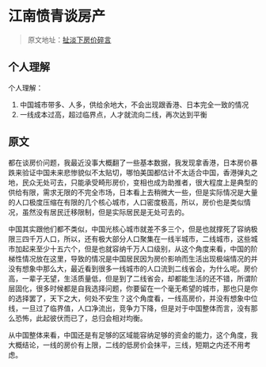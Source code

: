 # 江南愤青谈房产

> 原文地址：[扯淡下房价碎言](http://weibo.com/ttarticle/p/show?id=2309404027181423553436)


## 个人理解

个人理解：

1. 中国城市带多、人多，供给余地大，不会出现跟香港、日本完全一致的情况
2. 一线成本过高，超过临界点，人才就流向二线，再次达到平衡

## 原文

都在谈房价问题，我最近没事大概翻了一些基本数据，我发现拿香港，日本房价暴跌来验证中国未来悲惨貌似不太贴切，哪怕美国都估计不太适合中国，香港弹丸之地，民众无处可去，只能承受畸形房价，变相也成为助推者，很大程度上是典型的供给有限，需求无限的不完全市场，日本看上去稍微大一些，但是实际情况是大量的人口极度压缩在有限的几个核心城市，人口密度极高，所以，房价也是类似情况，虽然没有居民迁移限制，但是实际居民是无处可去的。

中国其实跟他们都不类似，中国光核心城市就差不多三个，但是也就撑死了容纳极限三四千万人口，所以，还有极大部分人口聚集在一线半城市，二线城市，这些城市加起来至少十五六个，但是也就容纳千万人口级别，从这个角度来看，中国的阶梯性情况放在这里，导致的情况是中国居民因为房价影响而生活出现极端情况的并没有想象中那么大，最近看到很多一线城市的人口流到二线省会，为什么呢。房价高，一辈子无望，生活质量低，但是到了二线省会，却都能生活的还不错，所谓阶层固化，很多时候都是自我选择问题，你要留在一个毫无希望的城市，那也只是你的选择罢了，天下之大，何处不安生？这个角度看，一线高房价，并没有想象中位线，一旦过了临界值，人口净流出，竞争力下降，但是对于中国整体而言，没有那么恐怖，此起彼伏而已了，总归会相对均衡。

从中国整体来看，中国还是有足够的区域能容纳足够的资金的能力，这个角度，我大概结论，一线的房价有上限，二线的低房价会抹平，三线，短期之内还不用考虑。